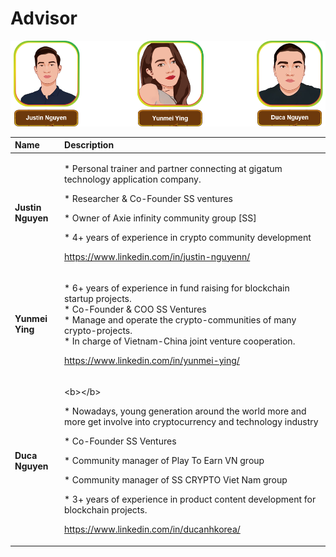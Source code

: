 # Advisor

![](../.gitbook/assets/team-2-2-.png)

<table>
  <thead>
    <tr>
      <th style="text-align:left">Name</th>
      <th style="text-align:left">Description</th>
    </tr>
  </thead>
  <tbody>
    <tr>
      <td style="text-align:left"><b>Justin Nguyen</b>
      </td>
      <td style="text-align:left">
        <p>* Personal trainer and partner connecting at gigatum technology application
          company.</p>
        <p>* Researcher &amp; Co-Founder SS ventures</p>
        <p>* Owner of Axie infinity community group [SS]</p>
        <p>* 4+ years of experience in crypto community development</p>
        <p></p>
        <p><a href="https://www.linkedin.com/in/justin-nguyenn/">https://www.linkedin.com/in/justin-nguyenn/</a>
        </p>
      </td>
    </tr>
    <tr>
      <td style="text-align:left"><b>Yunmei Ying</b>
      </td>
      <td style="text-align:left">
        <p>* 6+ years of experience in fund raising for blockchain startup projects.
          <br
          />* Co-Founder &amp; COO SS Ventures
          <br />* Manage and operate the crypto-communities of many crypto-projects.
          <br
          />* In charge of Vietnam-China joint venture cooperation.</p>
        <p></p>
        <p><a href="https://www.linkedin.com/in/yunmei-ying/">https://www.linkedin.com/in/yunmei-ying/</a>
        </p>
      </td>
    </tr>
    <tr>
      <td style="text-align:left"><b>Duca Nguyen</b>
      </td>
      <td style="text-align:left">
        <p>&lt;b&gt;&lt;/b&gt;</p>
        <p>* Nowadays, young generation around the world more and more get involve
          into cryptocurrency and technology industry</p>
        <p>* Co-Founder SS Ventures</p>
        <p>* Community manager of Play To Earn VN group</p>
        <p>* Community manager of SS CRYPTO Viet Nam group</p>
        <p>* 3+ years of experience in product content development for blockchain
          projects.</p>
        <p></p>
        <p><a href="https://www.linkedin.com/in/ducanhkorea/">https://www.linkedin.com/in/ducanhkorea/</a>
        </p>
      </td>
    </tr>
  </tbody>
</table>


